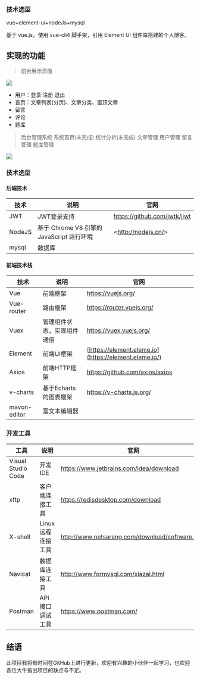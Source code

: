 ### 技术选型

vue+element-ui+nodeJs+mysql

基于 vue.js，使用 vue-cli4 脚手架，引用 Element UI 组件库搭建的个人博客。

## 实现的功能



> 前台展示页面

![](E:\个人博客\myblogs\assets\home.jpg)

- 用户：登录 注册 退出
- 首页：文章列表(分页)、文章分类、置顶文章
- 留言
- 评论
- 题库

> 后台管理系统
> 系统首页(未完成)
> 统计分析(未完成)
> 文章管理
> 用户管理
> 留言管理
> 题库管理

![](E:\个人博客\myblogs\assets\admin.jpg)

### 技术选型

#### 后端技术

| 技术   | 说明                                      | 官网                           |
| ------ | ----------------------------------------- | ------------------------------ |
| JWT    | JWT登录支持                               | <https://github.com/jwtk/jjwt> |
| NodeJS | 基于 Chrome V8 引擎的 JavaScript 运行环境 | <<http://nodejs.cn/>>          |
| mysql  | 数据库                                    |                                |

#### 前端技术栈

| 技术         | 说明                       | 官网                                                  |
| ------------ | -------------------------- | ----------------------------------------------------- |
| Vue          | 前端框架                   | <https://vuejs.org/>                                  |
| Vue-router   | 路由框架                   | <https://router.vuejs.org/>                           |
| Vuex         | 管理组件状态，实现组件通信 | <https://vuex.vuejs.org/>                             |
| Element      | 前端UI框架                 | [https://element.eleme.io](https://element.eleme.io/) |
| Axios        | 前端HTTP框架               | <https://github.com/axios/axios>                      |
| v-charts     | 基于Echarts的图表框架      | <https://v-charts.js.org/>                            |
| mavon-editor | 富文本编辑器               |                                                       |

> 

### 开发工具

| 工具               | 说明              | 官网                                              |
| ------------------ | ----------------- | ------------------------------------------------- |
| Visual Studio Code | 开发IDE           | <https://www.jetbrains.com/idea/download>         |
| xftp               | 客户端连接工具    | <https://redisdesktop.com/download>               |
| X-shell            | Linux远程连接工具 | <http://www.netsarang.com/download/software.html> |
| Navicat            | 数据库连接工具    | <http://www.formysql.com/xiazai.html>             |
| Postman            | API接口调试工具   | <https://www.postman.com/>                        |

## 结语

此项目我将有时间在GitHub上进行更新，欢迎有兴趣的小伙伴一起学习，也欢迎各位大牛指出项目的缺点与不足。